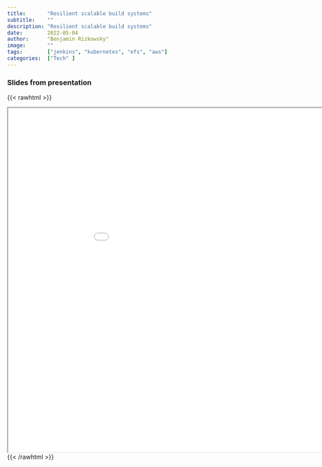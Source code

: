 ```yaml
---
title:       "Resilient scalable build systems"
subtitle:    ""
description: "Resilient scalable build systems"
date:        2022-05-04
author:      "Benjamin Rizkowsky"
image:       ""
tags:        ["jenkins", "kubernetes", "efs", "aws"]
categories:  ["Tech" ]
---
```


### Slides from presentation

{{< rawhtml >}}
<iframe title="Resilient scalable build systems" width=1000 height=800 src="/marp/build_systems/build_systems.html"></iframe>
{{< /rawhtml >}}
